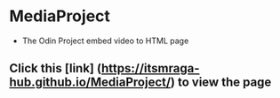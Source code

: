 # MediaProject


- The Odin Project embed video to HTML page


## Click this [link] (https://itsmraga-hub.github.io/MediaProject/) to view the page

